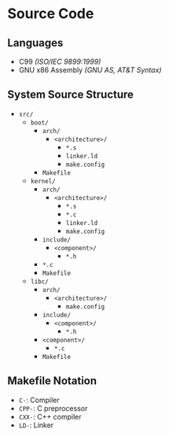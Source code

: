 # Source Code

## Languages

- C99 *(ISO/IEC 9899:1999)*
- GNU x86 Assembly *(GNU AS, AT&T Syntax)*

## System Source Structure

- `src/`
    - `boot/`
        - `arch/`
            - `<architecture>/`
                - `*.s`
                - `linker.ld`
                - `make.config`
        - `Makefile`
    - `kernel/`
        - `arch/`
            - `<architecture>/`
                - `*.s`
                - `*.c`
                - `linker.ld`
                - `make.config`
        - `include/`
            - `<component>/`
                - `*.h`
        - `*.c`
        - `Makefile`
    - `libc/`
        - `arch/`
            - `<architecture>/`
                - `make.config`
        - `include/`
            - `<component>/`
                - `*.h`
        - `<component>/`
            - `*.c`
        - `Makefile`

## Makefile Notation

- `C-`: Compiler
- `CPP-`: C preprocessor
- `CXX-`: C++ compiler
- `LD-`: Linker
